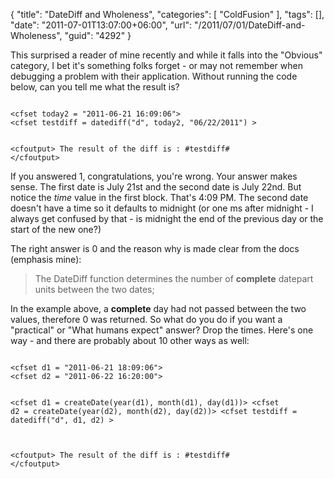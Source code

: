 {
	"title": "DateDiff and Wholeness",
	"categories": [
		"ColdFusion"
	],
	"tags": [],
	"date": "2011-07-01T13:07:00+06:00",
	"url": "/2011/07/01/DateDiff-and-Wholeness",
	"guid": "4292"
}

This surprised a reader of mine recently and while it falls into the "Obvious" category, I bet it's something folks forget - or may not remember when debugging a problem with their application. Without running the code below, can you tell me what the result is?
<!--more-->
<p/>

<code>
&lt;cfset today2 = "2011-06-21 16:09:06"&gt;
&lt;cfset testdiff = datediff("d", today2, "06/22/2011") &gt;

&lt;cfoutput&gt;
The result of the diff is : #testdiff#
&lt;/cfoutput&gt;
</code>

<p/>

If you answered 1, congratulations, you're wrong. Your answer makes sense. The first date is July 21st and the second date is July 22nd. But notice the <i>time</i> value in the first block. That's 4:09 PM. The second date doesn't have a time so it defaults to midnight (or one ms after midnight - I always get confused by that - is midnight the end of the previous day or the start of the new one?)

<p/>

The right answer is 0 and the reason why is made clear from the docs (emphasis mine):

<p/>

<blockquote>
The DateDiff function determines the number of <strong>complete</strong> datepart units between the two dates;
</blockquote>

<p/>

In the example above, a <b>complete</b> day had not passed between the two values, therefore 0 was returned. So what do you do if you want a "practical" or "What humans expect" answer? Drop the times. Here's one way - and there are probably about 10 other ways as well:

<p/>

<code>
&lt;cfset d1 = "2011-06-21 18:09:06"&gt;
&lt;cfset d2 = "2011-06-22 16:20:00"&gt;

&lt;cfset d1 = createDate(year(d1), month(d1), day(d1))&gt;
&lt;cfset d2 = createDate(year(d2), month(d2), day(d2))&gt;
&lt;cfset testdiff = datediff("d", d1, d2) &gt;

&lt;cfoutput&gt;
The result of the diff is : #testdiff#
&lt;/cfoutput&gt;
</code>